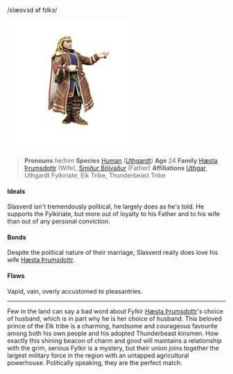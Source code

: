 /slæsvɜd əf fɪlkɜ/

![](slasverd-af-fylkir.png)

> **Pronouns** he/him
> **Species** [Human](../../Species/Homonid/Human.md) ([Uthgardt](../../index.md))
> **Age** 24
> **Family** [Hæsta Þrumsdottr](Hæsta%20Þrumsdottr.md) (Wife), [Smiður Bölvaður](Smiður%20Bölvaður.md) (Father)
> **Affiliations** [Uthgar](../../Cosmology/Daemons/Apotheotes/Uthgar.md), Uthgardt Fylkiriate, Elk Tribe, Thunderbeast Tribe

#### Ideals
Slasverd isn't tremendously political, he largely does as he's told. He supports the Fylkiriate, but more out of loyalty to his Father and to his wife than out of any personal conviction.

#### Bonds
Despite the political nature of their marriage, Slasverd really does love his wife [Hæsta Þrumsdottr](Hæsta%20Þrumsdottr.md).

#### Flaws
Vapid, vain, overly accustomed to pleasantries.

---

Few in the land can say a bad word about Fylkir [Hæsta Þrumsdottr](Hæsta%20Þrumsdottr.md)'s choice of husband, which is in part why he is her choice of husband. This beloved prince of the Elk tribe is a charming, handsome and courageous favourite among both his own people and his adopted Thunderbeast kinsmen. How exactly this shining beacon of charm and good will maintains a relationship with the grim, serious Fylkir is a mystery, but their union joins together the largest military force in the region with an untapped agricultural powerhouse. Politically speaking, they are the perfect match.
